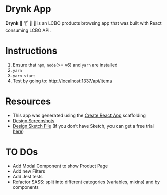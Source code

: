 Drynk App
============

**Drynk**  :beer: :cocktail: :tropical_drink: :wine_glass: is an LCBO products browsing app that was built with React consuming LCBO API.

Instructions
===============

1. Ensure that `npm`, `node`(>= v6) and `yarn` are installed
1. `yarn`
2. `yarn start`
3. Test by going to: [http://localhost:1337/api/items](http://localhost:1337/api/items)

Resources
===============

* This app was generated using the [Create React App](https://github.com/facebookincubator/create-react-app) scaffolding
* [Design Screenshots](https://projects.invisionapp.com//share/MUD9YJGY9#/screens/251162910)
* [Design Sketch File](https://drive.google.com/open?id=0B2B-9l5m6JYfSktzRDdBcWZCMXc) (If you don’t have Sketch, you can get a free trial [here](https://www.sketchapp.com/))

TO DOs
===============

* Add Modal Component to show Product Page
* Add new Filters
* Add Jest tests
* Refactor SASS: split into different categories (variables, mixins) and by components
